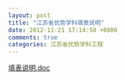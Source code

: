 ```yaml
---
layout: post
title: "江苏省优势学科填表说明"
date: 2012-11-21 17:14:50 +0800
comments: true
categories: 江苏省优势学科工程
---
```


[填表说明.doc](http://985.nju.edu.cn/ewebeditor/UploadFile/201211120853196.doc)
